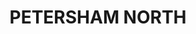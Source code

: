 ---
lastmod: '2025-04-06T06:05:20+00:00'
latitude: -33.897219
layout: suburb
longitude: 151.15085
postcode: '2049'
state: NSW
title: PETERSHAM NORTH
url: /nsw/petersham-north/
---
